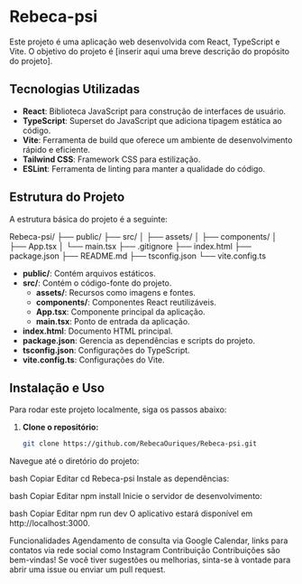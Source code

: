 # Rebeca-psi

Este projeto é uma aplicação web desenvolvida com React, TypeScript e Vite. O objetivo do projeto é [inserir aqui uma breve descrição do propósito do projeto].

## Tecnologias Utilizadas

- **React**: Biblioteca JavaScript para construção de interfaces de usuário.
- **TypeScript**: Superset do JavaScript que adiciona tipagem estática ao código.
- **Vite**: Ferramenta de build que oferece um ambiente de desenvolvimento rápido e eficiente.
- **Tailwind CSS**: Framework CSS para estilização.
- **ESLint**: Ferramenta de linting para manter a qualidade do código.

## Estrutura do Projeto

A estrutura básica do projeto é a seguinte:

Rebeca-psi/ ├── public/ ├── src/ │ ├── assets/ │ ├── components/ │ ├── App.tsx │ └── main.tsx ├── .gitignore ├── index.html ├── package.json ├── README.md ├── tsconfig.json └── vite.config.ts

- **public/**: Contém arquivos estáticos.
- **src/**: Contém o código-fonte do projeto.
  - **assets/**: Recursos como imagens e fontes.
  - **components/**: Componentes React reutilizáveis.
  - **App.tsx**: Componente principal da aplicação.
  - **main.tsx**: Ponto de entrada da aplicação.
- **index.html**: Documento HTML principal.
- **package.json**: Gerencia as dependências e scripts do projeto.
- **tsconfig.json**: Configurações do TypeScript.
- **vite.config.ts**: Configurações do Vite.

## Instalação e Uso

Para rodar este projeto localmente, siga os passos abaixo:

1. **Clone o repositório:**

   ```bash
   git clone https://github.com/RebecaOuriques/Rebeca-psi.git
Navegue até o diretório do projeto:

bash
Copiar
Editar
cd Rebeca-psi
Instale as dependências:

bash
Copiar
Editar
npm install
Inicie o servidor de desenvolvimento:

bash
Copiar
Editar
npm run dev
O aplicativo estará disponível em http://localhost:3000.

Funcionalidades
Agendamento de consulta via Google Calendar, links para contatos via rede social como Instagram
Contribuição
Contribuições são bem-vindas! Se você tiver sugestões ou melhorias, sinta-se à vontade para abrir uma issue ou enviar um pull request.


